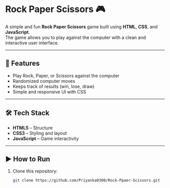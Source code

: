 # Rock Paper Scissors 🎮

A simple and fun **Rock Paper Scissors** game built using **HTML**, **CSS**, and **JavaScript**.  
The game allows you to play against the computer with a clean and interactive user interface.

---

## 🚀 Features
- Play Rock, Paper, or Scissors against the computer  
- Randomized computer moves  
- Keeps track of results (win, lose, draw)  
- Simple and responsive UI with CSS  

---

## 🛠️ Tech Stack
- **HTML5** – Structure  
- **CSS3** – Styling and layout  
- **JavaScript** – Game interactivity  

---

## ▶️ How to Run
1. Clone this repository:
   ```bash
   git clone https://github.com/Priyanka0300/Rock-Ppaer-Scissors.git

